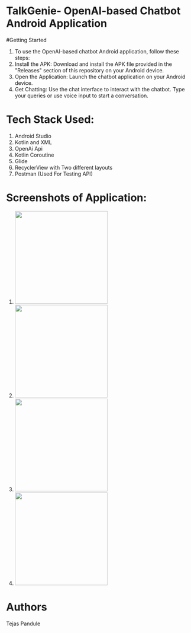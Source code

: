 # TalkGenie- OpenAI-based Chatbot Android Application

#Getting Started
1. To use the OpenAI-based chatbot Android application, follow these steps:
2. Install the APK: Download and install the APK file provided in the "Releases" section of this repository on your Android device.
3. Open the Application: Launch the chatbot application on your Android device.
4. Get Chatting: Use the chat interface to interact with the chatbot. Type your queries or use voice input to start a conversation.

# Tech Stack Used:
1. Android Studio
2. Kotlin and XML
3. OpenAi Api
4. Kotlin Coroutine
5. Glide
6. RecyclerView with Two different layouts
7. Postman (Used For Testing API)

# Screenshots of Application:
1. <img src ="https://github.com/Tejas-Pandule/TalkGenie-/assets/104879082/4e0b3dd9-6eed-4865-8a02-9887ddcd7cde" width = "250">
2. <img src ="https://github.com/Tejas-Pandule/TalkGenie-/assets/104879082/8daf6b79-1ef9-4573-b5ab-385efe36ad6f" width = "250">
3. <img src ="https://github.com/Tejas-Pandule/TalkGenie-/assets/104879082/6f08dd55-f0ea-4f23-b438-64dbbf481c2d" width = "250">
4. <img src ="https://github.com/Tejas-Pandule/TalkGenie-/assets/104879082/8ef8996e-0d31-485e-9360-524ed98fd1e6" width = "250">



# Authors
Tejas Pandule 




